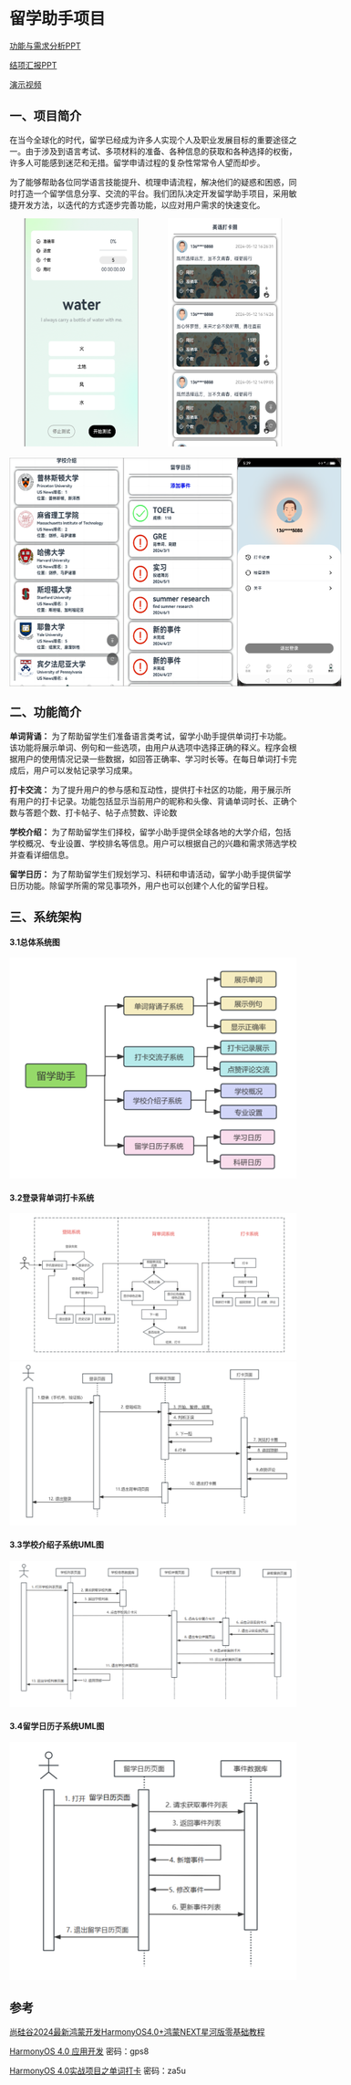 
# 留学助手项目
[功能与需求分析PPT](report/功能与需求分析0429.pdf)

[结项汇报PPT](report/结项0513.pdf)

[演示视频](https://pan.baidu.com/s/1O6H_1iVqSPx9W6h6Etg9Zw?pwd=lbyt)

## 一、项目简介
在当今全球化的时代，留学已经成为许多人实现个人及职业发展目标的重要途径之一。由于涉及到语言考试、多项材料的准备、各种信息的获取和各种选择的权衡，许多人可能感到迷茫和无措。留学申请过程的复杂性常常令人望而却步。

为了能够帮助各位同学语言技能提升、梳理申请流程，解决他们的疑惑和困惑，同时打造一个留学信息分享、交流的平台。我们团队决定开发留学助手项目，采用敏捷开发方法，以迭代的方式逐步完善功能，以应对用户需求的快速变化。


<!-- 第一行图片 -->
<div style="display: flex; justify-content: space-around;">
    <img src="img/pic1.png" width="200" height="400">
    <img src="img/pic7.png" width="200" height="400">
</div>

<!-- 添加一个空行 -->
<div style="height: 20px;"></div> <!-- 可调整间距 -->

<!-- 第二行图片 -->
<div style="display: flex; justify-content: space-around;">
    <img src="img/pic8(1).png" width="200" height="400">
    <img src="img/pic9(1).png" width="200" height="400">
    <img src="img/pic10.png" width="200" height="400">
</div>


## 二、功能简介

**单词背诵：** 为了帮助留学生们准备语言类考试，留学小助手提供单词打卡功能。该功能将展示单词、例句和一些选项，由用户从选项中选择正确的释义。程序会根据用户的使用情况记录一些数据，如回答正确率、学习时长等。在每日单词打卡完成后，用户可以发帖记录学习成果。

**打卡交流：** 为了提升用户的参与感和互动性，提供打卡社区的功能，用于展示所有用户的打卡记录。功能包括显示当前用户的昵称和头像、背诵单词时长、正确个数与答题个数、打卡帖子、帖子点赞数、评论数

**学校介绍：** 为了帮助留学生们择校，留学小助手提供全球各地的大学介绍，包括学校概况、专业设置、学校排名等信息。用户可以根据自己的兴趣和需求筛选学校并查看详细信息。

**留学日历：** 为了帮助留学生们规划学习、科研和申请活动，留学小助手提供留学日历功能。除留学所需的常见事项外，用户也可以创建个人化的留学日程。

## 三、系统架构
#### 3.1总体系统图
![img_9.png](img/img_9.png)

#### 3.2登录背单词打卡系统
![img_9.png](img/img_11.png)
![img_9.png](img/img_12.png)

#### 3.3学校介绍子系统UML图
![img_9.png](img/img_13.png)

#### 3.4留学日历子系统UML图
![img_9.png](img/img_14.png)


## 参考
[尚硅谷2024最新鸿蒙开发HarmonyOS4.0+鸿蒙NEXT星河版零基础教程](https://www.bilibili.com/video/BV1Ti4y1s79B/?p=72&spm_id_from=333.880.my_history.page.click)

[HarmonyOS 4.0 应用开发](https://www.yuque.com/danny-sroga/gaguqh/qg2n2d5o04iu1gsm?singleDoc#vCJBv  ) 
密码：gps8

[HarmonyOS 4.0实战项目之单词打卡](https://www.yuque.com/danny-sroga/gaguqh/eocenh0ig73g9ymq?singleDoc#O56iD) 
密码：za5u
